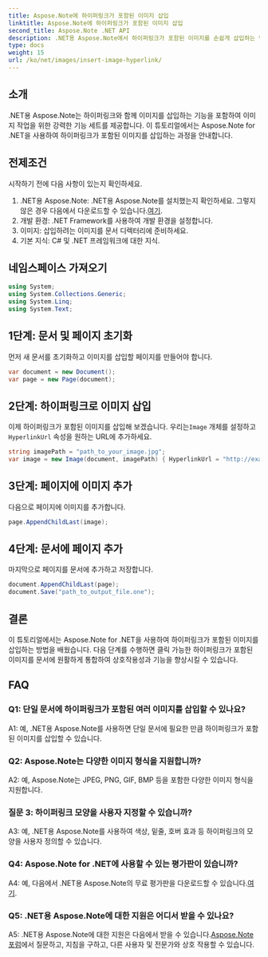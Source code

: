 ```yaml
---
title: Aspose.Note에 하이퍼링크가 포함된 이미지 삽입
linktitle: Aspose.Note에 하이퍼링크가 포함된 이미지 삽입
second_title: Aspose.Note .NET API
description: .NET용 Aspose.Note에서 하이퍼링크가 포함된 이미지를 손쉽게 삽입하는 방법을 알아보세요. 클릭 가능한 이미지로 문서 상호작용을 강화합니다.
type: docs
weight: 15
url: /ko/net/images/insert-image-hyperlink/
---
```

## 소개

.NET용 Aspose.Note는 하이퍼링크와 함께 이미지를 삽입하는 기능을 포함하여 이미지 작업을 위한 강력한 기능 세트를 제공합니다. 이 튜토리얼에서는 Aspose.Note for .NET을 사용하여 하이퍼링크가 포함된 이미지를 삽입하는 과정을 안내합니다.

## 전제조건

시작하기 전에 다음 사항이 있는지 확인하세요.

1.  .NET용 Aspose.Note: .NET용 Aspose.Note를 설치했는지 확인하세요. 그렇지 않은 경우 다음에서 다운로드할 수 있습니다.[여기](https://releases.aspose.com/note/net/).
2. 개발 환경: .NET Framework를 사용하여 개발 환경을 설정합니다.
3. 이미지: 삽입하려는 이미지를 문서 디렉터리에 준비하세요.
4. 기본 지식: C# 및 .NET 프레임워크에 대한 지식.

## 네임스페이스 가져오기

```csharp
using System;
using System.Collections.Generic;
using System.Linq;
using System.Text;
```

## 1단계: 문서 및 페이지 초기화

먼저 새 문서를 초기화하고 이미지를 삽입할 페이지를 만들어야 합니다.

```csharp
var document = new Document();
var page = new Page(document);
```

## 2단계: 하이퍼링크로 이미지 삽입

이제 하이퍼링크가 포함된 이미지를 삽입해 보겠습니다. 우리는`Image` 개체를 설정하고`HyperlinkUrl` 속성을 원하는 URL에 추가하세요.

```csharp
string imagePath = "path_to_your_image.jpg";
var image = new Image(document, imagePath) { HyperlinkUrl = "http://example.com" };
```

## 3단계: 페이지에 이미지 추가

다음으로 페이지에 이미지를 추가합니다.

```csharp
page.AppendChildLast(image);
```

## 4단계: 문서에 페이지 추가

마지막으로 페이지를 문서에 추가하고 저장합니다.

```csharp
document.AppendChildLast(page);
document.Save("path_to_output_file.one");
```

## 결론

이 튜토리얼에서는 Aspose.Note for .NET을 사용하여 하이퍼링크가 포함된 이미지를 삽입하는 방법을 배웠습니다. 다음 단계를 수행하면 클릭 가능한 하이퍼링크가 포함된 이미지를 문서에 원활하게 통합하여 상호작용성과 기능을 향상시킬 수 있습니다.

## FAQ

### Q1: 단일 문서에 하이퍼링크가 포함된 여러 이미지를 삽입할 수 있나요?

A1: 예, .NET용 Aspose.Note를 사용하면 단일 문서에 필요한 만큼 하이퍼링크가 포함된 이미지를 삽입할 수 있습니다.

### Q2: Aspose.Note는 다양한 이미지 형식을 지원합니까?

A2: 예, Aspose.Note는 JPEG, PNG, GIF, BMP 등을 포함한 다양한 이미지 형식을 지원합니다.

### 질문 3: 하이퍼링크 모양을 사용자 지정할 수 있습니까?

A3: 예, .NET용 Aspose.Note를 사용하여 색상, 밑줄, 호버 효과 등 하이퍼링크의 모양을 사용자 정의할 수 있습니다.

### Q4: Aspose.Note for .NET에 사용할 수 있는 평가판이 있습니까?

 A4: 예, 다음에서 .NET용 Aspose.Note의 무료 평가판을 다운로드할 수 있습니다.[여기](https://releases.aspose.com/).

### Q5: .NET용 Aspose.Note에 대한 지원은 어디서 받을 수 있나요?

 A5: .NET용 Aspose.Note에 대한 지원은 다음에서 받을 수 있습니다.[Aspose.Note 포럼](https://forum.aspose.com/c/note/28)에서 질문하고, 지침을 구하고, 다른 사용자 및 전문가와 상호 작용할 수 있습니다.